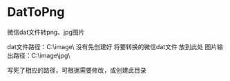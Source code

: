 # DatToPng
微信dat文件转png、jpg图片

dat文件路径：C:\image\	  没有先创建好 将要转换的微信dat文件 放到此处
图片输出路径：C:\image\jpg\

写死了相应的路径，可根据需要修改，或创建此目录
